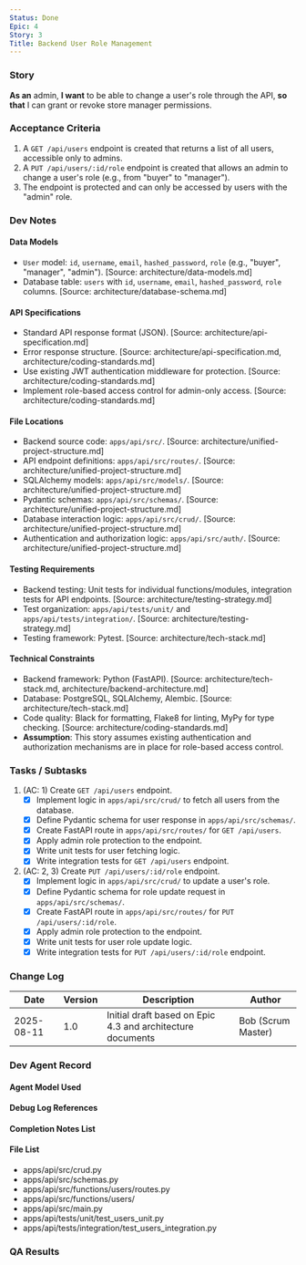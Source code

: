 ```yaml
---
Status: Done 
Epic: 4
Story: 3
Title: Backend User Role Management
---
```


### Story

**As an** admin,
**I want** to be able to change a user's role through the API,
**so that** I can grant or revoke store manager permissions.

### Acceptance Criteria

1.  A `GET /api/users` endpoint is created that returns a list of all users, accessible only to admins.
2.  A `PUT /api/users/:id/role` endpoint is created that allows an admin to change a user's role (e.g., from "buyer" to "manager").
3.  The endpoint is protected and can only be accessed by users with the "admin" role.

### Dev Notes

#### Data Models
- `User` model: `id`, `username`, `email`, `hashed_password`, `role` (e.g., "buyer", "manager", "admin"). [Source: architecture/data-models.md]
- Database table: `users` with `id`, `username`, `email`, `hashed_password`, `role` columns. [Source: architecture/database-schema.md]

#### API Specifications
- Standard API response format (JSON). [Source: architecture/api-specification.md]
- Error response structure. [Source: architecture/api-specification.md, architecture/coding-standards.md]
- Use existing JWT authentication middleware for protection. [Source: architecture/coding-standards.md]
- Implement role-based access control for admin-only access. [Source: architecture/coding-standards.md]

#### File Locations
- Backend source code: `apps/api/src/`. [Source: architecture/unified-project-structure.md]
- API endpoint definitions: `apps/api/src/routes/`. [Source: architecture/unified-project-structure.md]
- SQLAlchemy models: `apps/api/src/models/`. [Source: architecture/unified-project-structure.md]
- Pydantic schemas: `apps/api/src/schemas/`. [Source: architecture/unified-project-structure.md]
- Database interaction logic: `apps/api/src/crud/`. [Source: architecture/unified-project-structure.md]
- Authentication and authorization logic: `apps/api/src/auth/`. [Source: architecture/unified-project-structure.md]

#### Testing Requirements
- Backend testing: Unit tests for individual functions/modules, integration tests for API endpoints. [Source: architecture/testing-strategy.md]
- Test organization: `apps/api/tests/unit/` and `apps/api/tests/integration/`. [Source: architecture/testing-strategy.md]
- Testing framework: Pytest. [Source: architecture/tech-stack.md]

#### Technical Constraints
- Backend framework: Python (FastAPI). [Source: architecture/tech-stack.md, architecture/backend-architecture.md]
- Database: PostgreSQL, SQLAlchemy, Alembic. [Source: architecture/tech-stack.md]
- Code quality: Black for formatting, Flake8 for linting, MyPy for type checking. [Source: architecture/coding-standards.md]
- **Assumption**: This story assumes existing authentication and authorization mechanisms are in place for role-based access control.

### Tasks / Subtasks

1.  (AC: 1) Create `GET /api/users` endpoint.
    *   [x] Implement logic in `apps/api/src/crud/` to fetch all users from the database.
    *   [x] Define Pydantic schema for user response in `apps/api/src/schemas/`.
    *   [x] Create FastAPI route in `apps/api/src/routes/` for `GET /api/users`.
    *   [x] Apply admin role protection to the endpoint.
    *   [x] Write unit tests for user fetching logic.
    *   [x] Write integration tests for `GET /api/users` endpoint.
2.  (AC: 2, 3) Create `PUT /api/users/:id/role` endpoint.
    *   [x] Implement logic in `apps/api/src/crud/` to update a user's role.
    *   [x] Define Pydantic schema for role update request in `apps/api/src/schemas/`. 
    *   [x] Create FastAPI route in `apps/api/src/routes/` for `PUT /api/users/:id/role`.
    *   [x] Apply admin role protection to the endpoint.
    *   [x] Write unit tests for user role update logic.
    *   [x] Write integration tests for `PUT /api/users/:id/role` endpoint.

### Change Log

| Date | Version | Description | Author |
|---|---|---|---|
| 2025-08-11 | 1.0 | Initial draft based on Epic 4.3 and architecture documents | Bob (Scrum Master) |

### Dev Agent Record

#### Agent Model Used

#### Debug Log References

#### Completion Notes List

#### File List
- apps/api/src/crud.py
- apps/api/src/schemas.py
- apps/api/src/functions/users/routes.py
- apps/api/src/functions/users/
- apps/api/src/main.py
- apps/api/tests/unit/test_users_unit.py
- apps/api/tests/integration/test_users_integration.py

### QA Results
